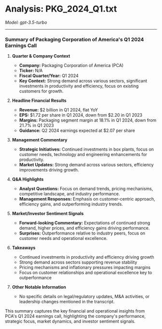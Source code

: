 # Analysis: PKG_2024_Q1.txt

*Model: gpt-3.5-turbo*

---

### Summary of Packaging Corporation of America's Q1 2024 Earnings Call

1. **Quarter & Company Context**
   - **Company:** Packaging Corporation of America (PCA)
   - **Ticker:** N/A
   - **Fiscal Quarter/Year:** Q1 2024
   - **Key Context:** Strong demand across various sectors, significant investments in productivity and efficiency, focus on existing customers for growth.

2. **Headline Financial Results**
   - **Revenue:** $2 billion in Q1 2024, flat YoY
   - **EPS:** $1.72 per share in Q1 2024, down from $2.20 in Q1 2023
   - **Margins:** Packaging segment margin at 18.1% in Q1 2024, down from 21.7% in Q1 2023
   - **Guidance:** Q2 2024 earnings expected at $2.07 per share

3. **Management Commentary**
   - **Strategic Initiatives:** Continued investments in box plants, focus on customer needs, technology and engineering enhancements for productivity.
   - **Market Updates:** Strong demand across various sectors, efficiency improvements driving growth.

4. **Q&A Highlights**
   - **Analyst Questions:** Focus on demand trends, pricing mechanisms, competitive landscape, and industry performance.
   - **Management Responses:** Emphasis on customer-centric approach, efficiency gains, and outperforming industry trends.

5. **Market/Investor Sentiment Signals**
   - **Forward-looking Commentary:** Expectations of continued strong demand, higher prices, and efficiency gains driving performance.
   - **Surprises:** Outperformance relative to industry peers, focus on customer needs and operational excellence.

6. **Takeaways**
   - Continued investments in productivity and efficiency driving growth
   - Strong demand across sectors supporting revenue stability
   - Pricing mechanisms and inflationary pressures impacting margins
   - Focus on customer relationships and operational excellence key to outperformance

7. **Other Notable Information**
   - No specific details on legal/regulatory updates, M&A activities, or leadership changes mentioned in the transcript.

This summary captures the key financial and operational insights from PCA's Q1 2024 earnings call, highlighting the company's performance, strategic focus, market dynamics, and investor sentiment signals.